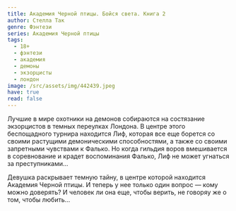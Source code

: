 ```yaml
---
title: Академия Черной птицы. Бойся света. Книга 2
author: Стелла Так
genre: Фэнтези
series: Академия Черной птицы
tags:
  - 18+
  - фэнтези
  - академия
  - демоны
  - экзорцисты
  - лондон
image: /src/assets/img/442439.jpeg
have: true
read: false
---
```

Лучшие в мире охотники на демонов собираются на состязание экзорцистов в темных переулках Лондона. В центре этого беспощадного турнира находится Лиф, которая все еще борется со своими растущими демоническими способностями, а также со своими запретными чувствами к Фалько. Но когда гильдия воров вмешивается в соревнование и крадет воспоминания Фалько, Лиф не может угнаться за преступниками…

Девушка раскрывает темную тайну, в центре которой находится Академия Черной птицы. И теперь у нее только один вопрос — кому можно доверять? И человек ли она еще, чтобы верить, не говоряу же о том, чтобы любить…
